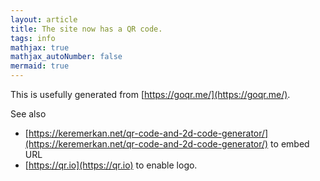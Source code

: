 ```yaml
---
layout: article
title: The site now has a QR code.
tags: info
mathjax: true
mathjax_autoNumber: false
mermaid: true
---
```


This is usefully generated from [https://goqr.me/](https://goqr.me/).

<!--more-->

See also 

* [https://keremerkan.net/qr-code-and-2d-code-generator/](https://keremerkan.net/qr-code-and-2d-code-generator/) to embed URL
* [https://qr.io](https://qr.io) to enable logo.
